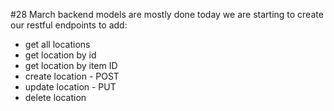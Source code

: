 #28 March
backend models are mostly done
today we are starting to create our restful endpoints
to add:

- get all locations
- get location by id
- get location by item ID
- create location - POST
- update location - PUT
- delete location
